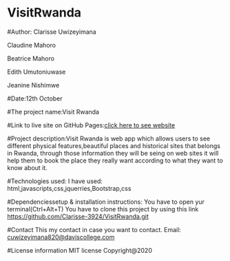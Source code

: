 # VisitRwanda

#Author:
Clarisse Uwizeyimana

Claudine Mahoro

Beatrice Mahoro

Edith Umutoniuwase

Jeanine Nishimwe

#Date:12th October

#The project name:Visit Rwanda

#Link to live site on GitHub Pages:[click here to see website](https://clarisse-3924.github.io/VisitRwanda/)

#Project description:Visit Rwanda is web app which allows users to see different physical features,beautiful places  and historical sites that belongs in Rwanda, through those information they will be seing on web sites it will help them to book the place they really want according to what they want to know about it.

#Technologies used: I have used: html,javascripts,css,jquerries,Bootstrap,css

#Dependenciessetup & installation instructions: You have to open yur terminal(Ctrl+Alt+T) You have to clone this project by using this link https://github.com/Clarisse-3924/VisitRwanda.git

#Contact This my contact in case you want to contact. Email: cuwizeyimana820@daviscollege.com

#License information MIT license Copyright@2020
